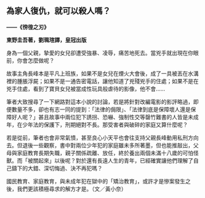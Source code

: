 ## 為家人復仇，就可以殺人嗎？

**——《徬徨之刃》**

**東野圭吾著，劉珮瑄譯，皇冠出版**

身為一個父親，摯愛的女兒卻遭受強暴、凌辱，痛苦地死去。當兇手就出現在你眼前，你會怎麼做呢？

故事主角長峰本是平凡上班族，如果不是女兒在煙火大會後，成了一具被丟在水溝裡的腫脹浮屍；如果不是一通告密電話，讓他知道了兇殘兇手的住處；如果不是在兇手住處，看到了寶貝女兒被當成性玩具般虐待的影像，他不會……

筆者大致搜尋了一下網路對這本小說的討論，若是將針對改編電影的影評略過，即便數量不多，卻也有志一同的提到：「法律的侷限」、「法律到底是保障壞人還是保障好人呢？」甚且故事中兩位犯下誘拐、恐嚇、強制性交等罄竹難書的人皆是未成年，在少年法的保護下，刑期絕對不長。那受害者與破碎的家庭又算什麼呢？

若是從前，筆者也會非常氣憤，甚至良心小天平也會往支持父親長峰動用私刑方向去。但退後一些觀察，書中對兩位少年犯的家庭雖未多所著墨，但也能推敲出，父母與家庭教育長期失職，親子關係疏離、放任，終於養出兩個未滿十八歲的可怕怪獸。而「被關起來」以後呢？對於還有長遠人生的青年，已經確實讓他們理解了自己鑄下的大錯、深切悔過、決不再犯嗎？

國民教育、家庭教育，與未成年犯在獄中的「矯治教育」，或許才是慘案發生之後，我們更該積極尋求的解方才是。（文／黃小奈）
